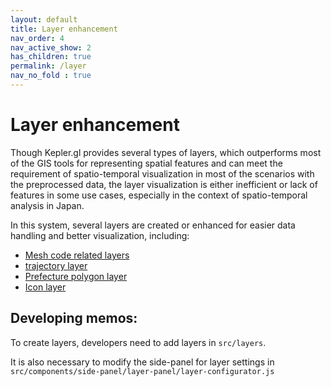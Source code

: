 ```yaml
---
layout: default
title: Layer enhancement
nav_order: 4
nav_active_show: 2
has_children: true
permalink: /layer
nav_no_fold : true
--- 
```


# Layer enhancement

Though Kepler.gl provides several types of layers, which outperforms most of the GIS tools for representing spatial features and can meet the requirement of spatio-temporal visualization in most of the scenarios with the preprocessed data, the layer visualization is either inefficient or lack of features in some use cases, especially in the context of spatio-temporal analysis in Japan. 

In this system, several layers are created or enhanced for easier data handling and better visualization, including: 

- [Mesh code related layers](meshcode/meshcode-main)
- [trajectory layer](trajectory-layer)
- [Prefecture polygon layer](pref-layer)
- [Icon layer](icon-layer)

## Developing memos:  

To create layers, developers need to add layers in `src/layers`.

It is also necessary to modify the side-panel for layer settings in `src/components/side-panel/layer-panel/layer-configurator.js`









